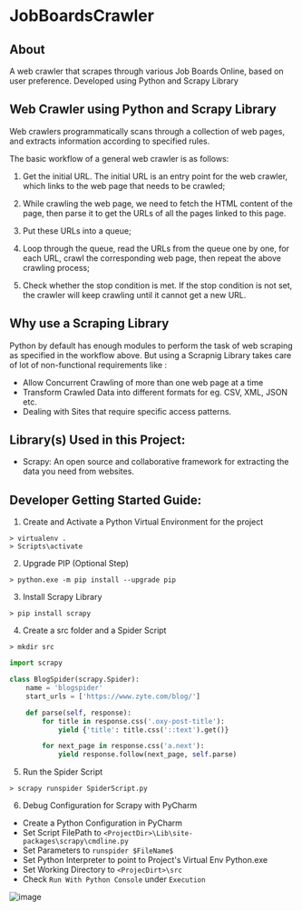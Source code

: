 # JobBoardsCrawler

## About
A web crawler that scrapes through various Job Boards Online, based on user preference. Developed using Python and Scrapy Library

## Web Crawler using Python and Scrapy Library

Web crawlers programmatically scans through a collection of web pages, and extracts information according to specified rules.

The basic workflow of a general web crawler is as follows:

1. Get the initial URL. The initial URL is an entry point for the web crawler, which links to the web page that needs to be crawled;

2. While crawling the web page, we need to fetch the HTML content of the page, then parse it to get the URLs of all the pages linked to this page.

3. Put these URLs into a queue;

4. Loop through the queue, read the URLs from the queue one by one, for each URL, crawl the corresponding web page, then repeat the above crawling process;

5. Check whether the stop condition is met. If the stop condition is not set, the crawler will keep crawling until it cannot get a new URL.

## Why use a Scraping Library

Python by default has enough modules to perform the task of web scraping as specified in the workflow above. But using a Scrapnig Library takes care
of lot of non-functional requirements like :

- Allow Concurrent Crawling of more than one web page at a time
- Transform Crawled Data into different formats for eg. CSV, XML, JSON etc.
- Dealing with Sites that require specific access patterns.

## Library(s) Used in this Project:
 - Scrapy: 
An open source and collaborative framework for extracting the data you need from websites.
   

## Developer Getting Started Guide:

1. Create and Activate a Python Virtual Environment for the project 

```buildoutcfg
> virtualenv .
> Scripts\activate
```

2. Upgrade PIP (Optional Step) 

```buildoutcfg
> python.exe -m pip install --upgrade pip
```

3. Install Scrapy Library

```buildoutcfg
> pip install scrapy
```

4. Create a src folder and a Spider Script
```buildoutcf
> mkdir src
```
``` SpiderScript.py
import scrapy

class BlogSpider(scrapy.Spider):
    name = 'blogspider'
    start_urls = ['https://www.zyte.com/blog/']

    def parse(self, response):
        for title in response.css('.oxy-post-title'):
            yield {'title': title.css('::text').get()}

        for next_page in response.css('a.next'):
            yield response.follow(next_page, self.parse)
```

5. Run the Spider Script

```buildoutcfg
> scrapy runspider SpiderScript.py
```

6. Debug Configuration for Scrapy with PyCharm

-   Create a Python Configuration in PyCharm 
-   Set Script FilePath to ```<ProjectDir>\Lib\site-packages\scrapy\cmdline.py```
-   Set Parameters to ```runspider $FileName$```
-   Set Python Interpreter to point to Project's Virtual Env Python.exe
-   Set Working Directory to ```<ProjecDirt>\src```
-   Check ```Run With Python Console``` under ```Execution```

![image](https://user-images.githubusercontent.com/42498389/125747364-c5c2a1b5-d24b-4bfe-b2a9-311a6c3d7a94.png)


